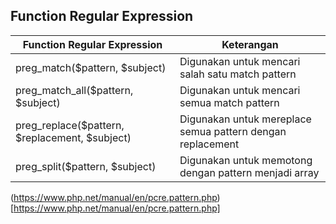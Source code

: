## Function Regular Expression

| Function Regular Expression                       | Keterangan                                                 | 
| ------------------------------------------------- | ---------------------------------------------------------  |
| preg_match($pattern, $subject)                    | Digunakan untuk mencari salah satu match pattern           |
| preg_match_all($pattern, $subject)                | Digunakan untuk mencari semua match pattern                |
| preg_replace($pattern, $replacement, $subject)    | Digunakan untuk mereplace semua pattern dengan replacement |
| preg_split($pattern, $subject)                    | Digunakan untuk memotong dengan pattern menjadi array      |

(https://www.php.net/manual/en/pcre.pattern.php)[https://www.php.net/manual/en/pcre.pattern.php]
